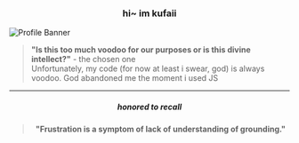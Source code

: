 <div align="center">

### hi~ im kufaii

</div>

![Profile Banner](https://github.com/kufaii/kufaii/assets/157726348/85514332-3d8f-4ce1-b20f-0a382dd40e26)
> **"Is this too much voodoo for our purposes or is this divine intellect?"**
>   \- the chosen one  
> Unfortunately, my code (for now at least i swear, god) is always voodoo. God abandoned me the moment i used JS
---
<div align="center">

##### honored to recall
> **"Frustration is a symptom of lack of understanding of grounding."**
</div>



